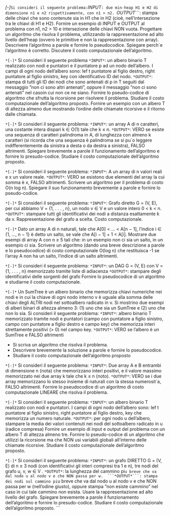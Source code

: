 *[-]*``` Si consideri il seguente problema:
```*INPUT*```: due min-heap H1 e H2 di dimensione n1 e n2 rispettivamente, con n1 > n2.
```*OUTPUT*```: stampa delle chiavi che sono contenute sia in H1 che in H2 (cioè, nell’intersezione tra le chiavi di H1 e H2).
Fornire un esempio di INPUT e OUTPUT al problema con n1, n2 > 10 e intersezione delle chiavi NON vuota. Progettare un algoritmo che risolva il problema, utilizzando la rappresentazione ad alto livello dell’heap (ovvero le primitive e non la rappresentazione con array). Descrivere l’algoritmo a parole e fornire lo pseudocodice. Spiegare perch´e l’algoritmo è corretto. Discutere il costo computazionale dell’algoritmo.




```*[-]*``` Si consideri il seguente problema
```*INPUT*```: un albero binario T realizzato con nodi e puntatori e il  puntatore p ad un nodo dell’albero. I campi di ogni nodo dell’albero sono: lef t puntatore al figlio destro, right puntatore al figlio sinistro, key con identificativo ID del nodo.
```*OUTPUT*```: stampa di tutti gli ID dei nodi che sono antenati di p in T seguiti dal messaggio ”non ci sono altri antenati”, oppure il messaggio ”non ci sono antenati” nel casoin cui non ce ne siano.
Fornire lo pseudo-codice di algoritmo che sfrutta la ricorsione per risolvere il problema. Studiare il costo computazionale dell’algoritmo proposto. Fornire un esempio con un albero T di altezza almeno due mostrando l’ordine delle chiamate ricorsive e il ritorno dalle chiamata.

```*[-]*``` Si consideri il seguente problema:
```*INPUT*```: un array A di n caratteri, una costante intera dispari k ∈ O(1) tale che k ≤ n.
```*OUTPUT*```: VERO se esiste una sequenza di caratteri palindroma in A, di lunghezza con almeno k caratteri (si ricorda che una sequenza è palindroma se si pu`o leggere indifferentemente da sinistra a desta o da destra a sinistra), FALSO altrimenti.
Spiegare brevemente a parole il funzionamento dell’algoritmo e fornire lo presudo-codice. Studiare il costo computazionale dell’algoritmo proposto.

```*[-]*``` Si consideri il seguente problema:
```*INPUT*```: A un array di n valori reali e x un valore reale.
```*OUTPUT*```: VERO se esistono due elementi del array la cui somma è x, FALSO altrimenti.
Scrivere un algoritmo per il problema di costo O(n log n). Spiegare il suo funzionamento brevemente a parole e fornire lo pseudo-codice.

```*[-]*``` Si consideri il seguente problema:
```*INPUT*```: Grafo diretto G = (V, E), per cui abbiamo V = {1, . . . , n}, un nodo v ∈ V e un valore intero 0 < k < n.
```*OUTPUT*```: stampare tutti gli identificativi dei nodi a distanza esattamente k da v.
Rappresentazione del grafo a scelta. Costo computazionale.

```*[-]*``` Dato un array A di n naturali, tale che A[0] < ... < A[n − 1], l’indice i ∈ {1, ..., n − 1} è detto un salto, se vale che A[i − 1] + 1 < A[i]. Mostrare due esempi di array A con n ≥ 5 tali che: in un esempio non ci sia un salto, in un esempio ci sia. Scrivere un algoritmo (dando una breve descrizione a parole e lo pseudocodice) di costo computazionale O(log n) che restituisca -1 se l’array A non ha un salto, l’indice di un salto altrimenti.

```*[-]*``` Si consideri il seguente problema:
```*INPUT*```: un DAG G = (V, E) con V = {1, . . . , n} memorizzato tramite liste di adiacenza
```*OUTPUT*```: stampare degli identificativi delle sorgenti del grafo
Fornire lo pseudocodice di un algoritmo e studiarne il costo computazionale.

```*[-]*``` Un SumTree è un albero binario che memorizza chiavi numeriche nei nodi e in cui la chiave di ogni nodo interno v è uguale alla somma delle chiavi degli ALTRI nodi nel sottoalbero radicato in v. Si mostrino due esempi di alberi binari di altezza almeno 3: (1) uno che sia un SumTree e (2) uno che non lo sia.
Si consideri il seguente problema:
```*INPUT*```: albero binario T memorizzato tramite nodi e puntatori (campo con puntatore a figlio sinistro, campo con puntatore a figlio destro e campo key) che memorizza interi strettamente positivi (> 0) nel campo key.
```*OUTPUT*```: VERO se l’albero è un SumTree e FALSO altrimenti 
- Si scriva un algoritmo che risolva il problema.
- Descrivere brevemente la soluzione a parole e fornire lo pseudocodice. 
- Studiare il costo computazionale dell’algoritmo proposto

```*[-]*``` Si consideri il seguente problema:
```*INPUT*```: Due array A e B entrambi di dimensione n (nota) che memorizzano interi positivi, e il valore massimo memorizzato nei due array k tale che k ≤ n (noto).
```*OUTPUT*```: VERO se i due array memorizzano lo stesso insieme di naturali con la stessa numerosit`a, FALSO altrimenti.
Fornire lo pseudocodice di un algoritmo di costo computazionale LINEARE che risolva il problema.

```*[-]*``` Si consideri il seguente problema:
```*INPUT*```: un albero binario T realizzato con nodi e puntatori. I campi di ogni nodo dell’albero sono: lef t puntatore al figlio sinistro, right puntatore al figlio destro, key che memorizza un numero naturale.
```*OUTPUT*```: per ogni nodo u dell’albero, stampare la media dei valori contenuti nei nodi del sottoalbero radicato in u (radice compresa) Fornire un esempio di input e output del problema con un albero T di altezza almeno tre. Fornire lo pseudo-codice di un algoritmo che utilizzi la ricorsione ma che NON usi variabili globali all’interno delle chiamate ricorsive. Studiare il costo computazionale dell’algoritmo proposto.

```*[-]*``` Si consideri il seguente problema:
```*INPUT*```: un grafo DIRETTO G = (V, E) di n ≥ 3 nodi (con identificativi gli interi compresi tra 1 e n), tre nodi del grafo u, v, w ∈ V .
```*OUTPUT*```: la lunghezza del cammino pi`u breve che va dal nodo u al nodo v e che NON passa per w. 
```*OUTPUT*```: stampa dei nodi sul cammino pi`u breve che va dal nodo u al nodo v e che NON passa per w (nell’odine giusto), oppure stampa ”non esiste cammino” nel caso in cui tale cammino non esista. Usare la rappresentazione ad alto livello del grafo. Spiegare brevemente a parole il funzionamento dell’algoritmo e fornire lo presudo-codice. Studiare il costo computazionale dell’algoritmo proposto. ```
